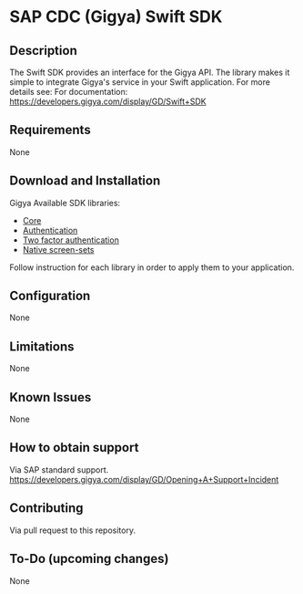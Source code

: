 # SAP CDC (Gigya) Swift SDK

## Description
The Swift SDK provides an interface for the Gigya API.
The library makes it simple to integrate Gigya's service in your Swift application.
For more details see: For documentation: https://developers.gigya.com/display/GD/Swift+SDK

## Requirements
None

## Download and Installation
Gigya Available SDK libraries:
* [Core](https://sap.github.io/gigya-swift-sdk/GigyaSwift/)
* [Authentication](https://sap.github.io/gigya-swift-sdk/GigyaAuth/)
* [Two factor authentication](https://sap.github.io/gigya-swift-sdk/GigyaTfa/)
* [Native screen-sets](https://sap.github.io/gigya-nSS/)

Follow instruction for each library in order to apply them to your application.

## Configuration
None

## Limitations
None

## Known Issues
None

## How to obtain support
Via SAP standard support.
https://developers.gigya.com/display/GD/Opening+A+Support+Incident

## Contributing
Via pull request to this repository.

## To-Do (upcoming changes)
None

